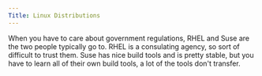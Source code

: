 ```yaml
---
Title: Linux Distributions
---
```


When you have to care about government regulations, RHEL and Suse are the two people typically go to. RHEL is a consulating agency, so sort of difficult to trust them. Suse has nice build tools and is pretty stable, but you have to learn all of their own build tools, a lot of the tools don't transfer.
